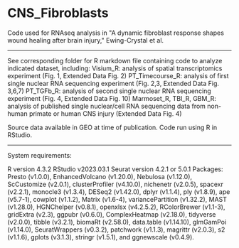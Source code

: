 # CNS_Fibroblasts
Code used for RNAseq analysis in "A dynamic fibroblast response shapes wound healing after brain injury," Ewing-Crystal et al.

-------------------------------------------------
See corresponding folder for R markdown file containing code to analyze indicated dataset, including:
  Visium_R: analysis of spatial transcriptomics experiment (Fig. 1, Extended Data Fig. 2)
  PT_Timecourse_R: analysis of first single nuclear RNA sequencing experiment (Fig. 2,3, Extended Data Fig. 3,6,7)
  PT_TGFb_R: analysis of second single nuclear RNA sequencing experiment (Fig. 4, Extended Data Fig. 10)
  Marmoset_R, TBI_R, GBM_R: analysis of published single nuclear/cell RNA sequencing data from non-human primate or human CNS injury (Extended Data Fig. 4)

Source data available in GEO at time of publication. Code run using R in RStudio.

-------------------------------------------------
System requirements:

R version 4.3.2
RStudio v2023.03.1
Seurat version 4.2.1 or 5.0.1
Packages: Presto (v1.0.0), EnhancedVolcano (v1.20.0), Nebulosa (v1.12.0), ScCustomize (v2.0.1), clusterProfiler (v4.10.0), nichenetr (v2.0.5), spacexr (v2.2.1), monocle3 (v1.3.4), DESeq2 (v1.42.0), dplyr (v1.1.4), ply (v1.8.9), ape (v5.7-1), cowplot (v1.1.2), Matrix (v1.6-4), variancePartition (v1.32.2), MAST (v1.28.0), HGNChelper (v0.8.1), openxlsx (v4.2.5.2), RColorBrewer (v1.1-3), gridExtra (v2.3), ggpubr (v0.6.0), ComplexHeatmap (v2.18.0), tidyverse (v2.0.0), tibble (v3.2.1), biomaRt (v2.58.0), data.table (v1.14.10), glmGamPoi (v1.14.0), SeuratWrappers (v0.3.2), patchwork (v1.1.3), magrittr (v2.0.3), s2 (v1.1.6), gplots (v3.1.3), stringr (v1.5.1), and ggnewscale (v0.4.9).
